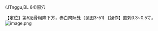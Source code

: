 (JTnggu,BL 64)原穴

【定位】第5跖骨粗隆下方，赤白肉际处（见图3-51)
【操作】直刺0.3~0.5寸。
![image.png](https://picgo18719498306.oss-cn-guangzhou.aliyuncs.com/20250423204120610.png)

